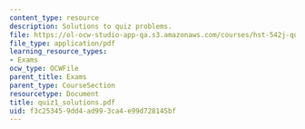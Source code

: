 ```yaml
---
content_type: resource
description: Solutions to quiz problems.
file: https://ol-ocw-studio-app-qa.s3.amazonaws.com/courses/hst-542j-quantitative-physiology-organ-transport-systems-spring-2004/f3c253459dd4ad993ca4e99d728145bf_quiz1_solutions.pdf
file_type: application/pdf
learning_resource_types:
- Exams
ocw_type: OCWFile
parent_title: Exams
parent_type: CourseSection
resourcetype: Document
title: quiz1_solutions.pdf
uid: f3c25345-9dd4-ad99-3ca4-e99d728145bf
---
```

